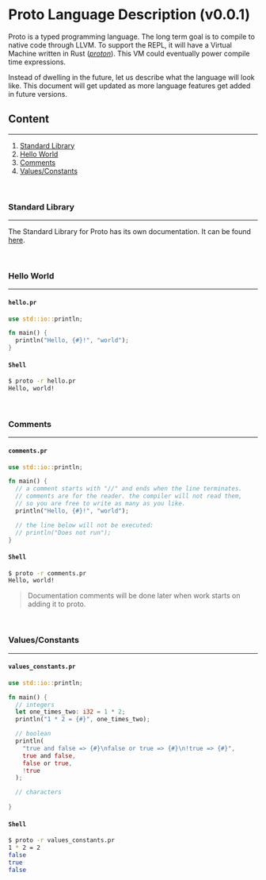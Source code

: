 # Proto Language Description (v0.0.1)

Proto is a typed programming language. The long term goal is to compile to native code through LLVM. To support the REPL, it will have a Virtual Machine written in Rust ([_proton_](../src/proton/README.md)). This VM could eventually power compile time expressions.

Instead of dwelling in the future, let us describe what the language will look like. This document will get updated as more language features get added in future versions.

## Content

---

1. [Standard Library](#standard-library)
2. [Hello World](#hello-world)
3. [Comments](#comments)
4. [Values/Constants](#valuesconstants)

<br>

### Standard Library

---

The Standard Library for Proto has its own documentation. It can be found [here](./tbd.md).

<br>

### Hello World

---

#### **`hello.pr`**

```rs
use std::io::println;

fn main() {
  println("Hello, {#}!", "world");
}
```

#### **`Shell`**

```bash
$ proto -r hello.pr
Hello, world!
```

<br>

### Comments

---

#### **`comments.pr`**

```rs
use std::io::println;

fn main() {
  // a comment starts with "//" and ends when the line terminates.
  // comments are for the reader. the compiler will not read them,
  // so you are free to write as many as you like.
  println("Hello, {#}!", "world");

  // the line below will not be executed:
  // println("Does not run");
}
```

#### **`Shell`**

```bash
$ proto -r comments.pr
Hello, world!
```

> Documentation comments will be done later when work starts on adding it to proto.

<br>

### Values/Constants

---

#### **`values_constants.pr`**

```rs
use std::io::println;

fn main() {
  // integers
  let one_times_two: i32 = 1 * 2;
  println("1 * 2 = {#}", one_times_two);

  // boolean
  println(
    "true and false => {#}\nfalse or true => {#}\n!true => {#}",
    true and false,
    false or true,
    !true
  );

  // characters
  
}
```

#### **`Shell`**

```bash
$ proto -r values_constants.pr
1 * 2 = 2
false
true
false
```

